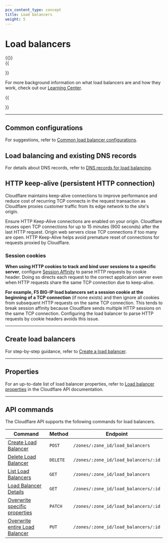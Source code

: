 ```yaml
---
pcx_content_type: concept
title: Load balancers
weight: 5
---
```


# Load balancers

{{<render file="_load-balancer-definition.md">}}
<br/>
{{<Aside type="note">}}

For more background information on what load balancers are and how they work, check out our [Learning Center](https://www.cloudflare.com/learning/performance/what-is-load-balancing/).

{{</Aside>}}

---

## Common configurations

For suggestions, refer to [Common load balancer configurations](/load-balancing/reference/common-configurations/).

## Load balancing and existing DNS records

For details about DNS records, refer to [DNS records for load balancing](/load-balancing/reference/dns-records/).

## HTTP keep-alive (persistent HTTP connection)

Cloudflare maintains keep-alive connections to improve performance and reduce cost of recurring TCP connects in the request transaction as Cloudflare proxies customer traffic from its edge network to the site's origin.

Ensure HTTP Keep-Alive connections are enabled on your origin. Cloudflare reuses open TCP connections for up to 15 minutes (900 seconds) after the last HTTP request. Origin web servers close TCP connections if too many are open. HTTP Keep-Alive helps avoid premature reset of connections for requests proxied by Cloudflare.

### Session cookies

**When using HTTP cookies to track and bind user sessions to a specific server**, configure [Session Affinity](/load-balancing/understand-basics/session-affinity/) to parse HTTP requests by cookie header. Doing so directs each request to the correct application server even when HTTP requests share the same TCP connection due to keep-alive.

**For example, F5 BIG-IP load balancers set a session cookie at the beginning of a TCP connection** (if none exists) and then ignore all cookies from subsequent HTTP requests on the same TCP connection. This tends to break session affinity because Cloudflare sends multiple HTTP sessions on the same TCP connection. Configuring the load balancer to parse HTTP requests by cookie headers avoids this issue.

---

## Create load balancers

For step-by-step guidance, refer to [Create a load balancer](/load-balancing/how-to/create-load-balancer/).

---

## Properties

For an up-to-date list of load balancer properties, refer to [Load balancer properties](/api/operations/load-balancers-load-balancer-details) in the Cloudflare API documentation.

---

## API commands

The Cloudflare API supports the following commands for load balancers.

| Command | Method | Endpoint |
| --- | --- | --- |
| [Create Load Balancer](/api/operations/load-balancers-create-load-balancer) | `POST` | `/zones/:zone_id/load_balancers` |
| [Delete Load Balancer](/api/operations/load-balancers-delete-load-balancer) | `DELETE` | `/zones/:zone_id/load_balancers/:id` |
| [List Load Balancers](/api/operations/load-balancers-list-load-balancers) | `GET` | `/zones/:zone_id/load_balancers`
| [Load Balancer Details](/api/operations/load-balancers-load-balancer-details) | `GET` | `/zones/:zone_id/load_balancers/:id` |
| [Overwrite specific properties](/api/operations/load-balancers-patch-load-balancer) | `PATCH` | `/zones/:zone_id/load_balancers/:id`
| [Overwrite entire Load Balancer](/api/operations/load-balancers-update-load-balancer) | `PUT` | `/zones/:zone_id/load_balancers/:id`
